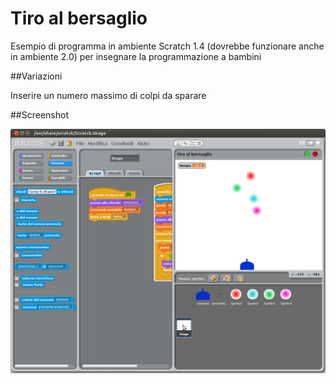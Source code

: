 Tiro al bersaglio
=================

Esempio di programma in ambiente Scratch 1.4 (dovrebbe funzionare anche in ambiente 2.0) per insegnare la programmazione a bambini

##Variazioni

Inserire un numero massimo di colpi da sparare

##Screenshot

![screenshot](screenshot.png)
